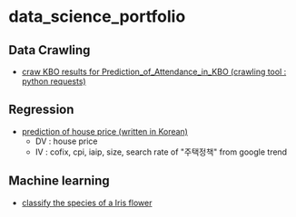 # data_science_portfolio

## Data Crawling

- [craw KBO results for Prediction_of_Attendance_in_KBO (crawling tool : python requests)](https://github.com/trhgu/crawling_season_1/blob/master/KBO_results/KBO_rank_example.ipynb)

## Regression

- [prediction of house price (written in Korean)](https://github.com/trhgu/EDA_project/blob/master/EDA_final.ipynb)
    - DV : house price
    - IV : cofix, cpi, iaip, size, search rate of "주택정책" from google trend

## Machine learning

- [classify the species of a Iris flower](https://github.com/trhgu/TIL/blob/master/iris_species_classification.ipynb)
